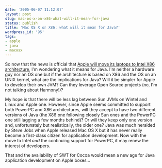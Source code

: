 ```yaml
---
date: '2005-06-07 11:12:07'
layout: post
slug: mac-os-x-on-x86-what-will-it-mean-for-java
status: publish
title: 'Mac OS X on X86: what will it mean for Java?'
wordpress_id: '95'
tags:
- apple
- java
- macosx
---
```


So now that the news is official  that [Apple will move its laptops to Intel X86 architecture](http://www.apple.com/pr/library/2005/jun/06intel.html), I'm wondering what it means for Java.
I'm neither  a hardware guy nor an OS one but if the architecture is based on X86 and the OS on an UNIX kernel, what are the implications for Java? Will it be simpler for Apple to develop their own JVM? Can they leverage Open Source projects (no, I'm not talking about Harmony!)?





My hope is that there will be less lag between Sun JVMs on Wintel and Linux and Apple one.
However, since Apple seems committed to support both PowerPC and X86 architectures, will they accept to have two different versions of Java (the X86 one following closely Sun ones and the PowerPC one still lagging a few months behind)? Or will they keep only one version and, unfortunately but realistically, the older one?
Java was much heralded by Steve Jobs when Apple released Mac OS X but it has never really become a first-class citizen for application development. Now with the move to Intel _and_ the continuing support for PowerPC, it may renew the interest of developers.





That and the availability of SWT for Cocoa would mean a new age for Java application development on Apple boxes...

